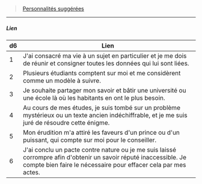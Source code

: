 ﻿---
!PersonalityLinkItem
Table: >+
  |d6|Lien|

  |---|---|

  |1|J'ai consacré ma vie à un sujet en particulier <!--br-->et je me dois de réunir et consigner toutes les <!--br-->données qui lui sont liées.|

  |2|Plusieurs étudiants comptent sur moi et me <!--br-->considèrent comme un modèle à suivre.|

  |3|Je souhaite partager mon savoir et bâtir une <!--br-->université ou une école là où les habitants en <!--br-->ont le plus besoin.|

  |4|Au cours de mes études, je suis tombé sur <!--br-->un problème mystérieux ou un texte ancien <!--br-->indéchiffrable, et je me suis juré de résoudre <!--br-->cette énigme.|

  |5|Mon érudition m'a attiré les faveurs d'un prince <!--br-->ou d'un puissant, qui compte sur moi pour le <!--br-->conseiller.|

  |6|J'ai conclu un pacte contre nature ou je me <!--br-->suis laissé corrompre afin d'obtenir un savoir <!--br-->réputé inaccessible. Je compte bien faire le <!--br-->nécessaire pour effacer cela par mes actes.|

Id: background_erudit_hd.md#lien
ParentLink: background_erudit_hd.md#personnalités-suggérées
Name: Lien
ParentName: Personnalités suggérées
NameLevel: 5
Attributes:
  Name: Lien
  Markdown: >+
    ##### <!--Name-->Lien<!--/Name-->


    |d6|Lien|

    |---|---|

    |1|J'ai consacré ma vie à un sujet en particulier <!--br-->et je me dois de réunir et consigner toutes les <!--br-->données qui lui sont liées.|

    |2|Plusieurs étudiants comptent sur moi et me <!--br-->considèrent comme un modèle à suivre.|

    |3|Je souhaite partager mon savoir et bâtir une <!--br-->université ou une école là où les habitants en <!--br-->ont le plus besoin.|

    |4|Au cours de mes études, je suis tombé sur <!--br-->un problème mystérieux ou un texte ancien <!--br-->indéchiffrable, et je me suis juré de résoudre <!--br-->cette énigme.|

    |5|Mon érudition m'a attiré les faveurs d'un prince <!--br-->ou d'un puissant, qui compte sur moi pour le <!--br-->conseiller.|

    |6|J'ai conclu un pacte contre nature ou je me <!--br-->suis laissé corrompre afin d'obtenir un savoir <!--br-->réputé inaccessible. Je compte bien faire le <!--br-->nécessaire pour effacer cela par mes actes.|

  Table: >+
    |d6|Lien|

    |---|---|

    |1|J'ai consacré ma vie à un sujet en particulier <!--br-->et je me dois de réunir et consigner toutes les <!--br-->données qui lui sont liées.|

    |2|Plusieurs étudiants comptent sur moi et me <!--br-->considèrent comme un modèle à suivre.|

    |3|Je souhaite partager mon savoir et bâtir une <!--br-->université ou une école là où les habitants en <!--br-->ont le plus besoin.|

    |4|Au cours de mes études, je suis tombé sur <!--br-->un problème mystérieux ou un texte ancien <!--br-->indéchiffrable, et je me suis juré de résoudre <!--br-->cette énigme.|

    |5|Mon érudition m'a attiré les faveurs d'un prince <!--br-->ou d'un puissant, qui compte sur moi pour le <!--br-->conseiller.|

    |6|J'ai conclu un pacte contre nature ou je me <!--br-->suis laissé corrompre afin d'obtenir un savoir <!--br-->réputé inaccessible. Je compte bien faire le <!--br-->nécessaire pour effacer cela par mes actes.|

AttributesDictionary: >+
  Name: Lien

  Markdown: >+

    ##### <!--Name-->Lien<!--/Name-->





    |d6|Lien|



    |---|---|



    |1|J'ai consacré ma vie à un sujet en particulier <!--br-->et je me dois de réunir et consigner toutes les <!--br-->données qui lui sont liées.|



    |2|Plusieurs étudiants comptent sur moi et me <!--br-->considèrent comme un modèle à suivre.|



    |3|Je souhaite partager mon savoir et bâtir une <!--br-->université ou une école là où les habitants en <!--br-->ont le plus besoin.|



    |4|Au cours de mes études, je suis tombé sur <!--br-->un problème mystérieux ou un texte ancien <!--br-->indéchiffrable, et je me suis juré de résoudre <!--br-->cette énigme.|



    |5|Mon érudition m'a attiré les faveurs d'un prince <!--br-->ou d'un puissant, qui compte sur moi pour le <!--br-->conseiller.|



    |6|J'ai conclu un pacte contre nature ou je me <!--br-->suis laissé corrompre afin d'obtenir un savoir <!--br-->réputé inaccessible. Je compte bien faire le <!--br-->nécessaire pour effacer cela par mes actes.|



  Table: >+

    |d6|Lien|



    |---|---|



    |1|J'ai consacré ma vie à un sujet en particulier <!--br-->et je me dois de réunir et consigner toutes les <!--br-->données qui lui sont liées.|



    |2|Plusieurs étudiants comptent sur moi et me <!--br-->considèrent comme un modèle à suivre.|



    |3|Je souhaite partager mon savoir et bâtir une <!--br-->université ou une école là où les habitants en <!--br-->ont le plus besoin.|



    |4|Au cours de mes études, je suis tombé sur <!--br-->un problème mystérieux ou un texte ancien <!--br-->indéchiffrable, et je me suis juré de résoudre <!--br-->cette énigme.|



    |5|Mon érudition m'a attiré les faveurs d'un prince <!--br-->ou d'un puissant, qui compte sur moi pour le <!--br-->conseiller.|



    |6|J'ai conclu un pacte contre nature ou je me <!--br-->suis laissé corrompre afin d'obtenir un savoir <!--br-->réputé inaccessible. Je compte bien faire le <!--br-->nécessaire pour effacer cela par mes actes.|



---
> [Personnalités suggérées](hd_background_erudit_personnalites_suggerees.md)

---

##### Lien

|d6|Lien|
|---|---|
|1|J'ai consacré ma vie à un sujet en particulier et je me dois de réunir et consigner toutes les données qui lui sont liées.|
|2|Plusieurs étudiants comptent sur moi et me considèrent comme un modèle à suivre.|
|3|Je souhaite partager mon savoir et bâtir une université ou une école là où les habitants en ont le plus besoin.|
|4|Au cours de mes études, je suis tombé sur un problème mystérieux ou un texte ancien indéchiffrable, et je me suis juré de résoudre cette énigme.|
|5|Mon érudition m'a attiré les faveurs d'un prince ou d'un puissant, qui compte sur moi pour le conseiller.|
|6|J'ai conclu un pacte contre nature ou je me suis laissé corrompre afin d'obtenir un savoir réputé inaccessible. Je compte bien faire le nécessaire pour effacer cela par mes actes.|

